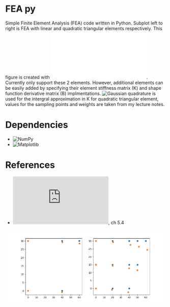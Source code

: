 # FEA py
Simple Finite Element Analysis (FEA) code written in Python.
Subplot left to right is FEA with linear and quadratic triangular elements respectively.
This figure is created with ![test.py](test.py).
Currently only support these 2 elements.
However, additional elements can be easily added by specifying their element stiffness matrix (K) and shape function derivative matrix (B) implmentations.
![Gaussian quadrature](https://en.wikipedia.org/wiki/Gaussian_quadrature) is used for the intergral approximation in K for quadratic triangular element,
values for the sampling points and weights are taken from my lecture notes.

# Dependencies
- ![NumPy](https://numpy.org/)
- ![Matplotlib](https://matplotlib.org/)

# References
- ![Textbook of Finite Element Analysis, by P. Seshu](https://soaneemrana.com/onewebmedia/TEXT%20BOOKOF%20FINITE%20ELEMENT%20ANALYSIS%20BY%20P.%20SESHU%20(1).pdf), ch 5.4

![Figure_1.png](Figure_1.png)
